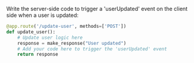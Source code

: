 Write the server-side code to trigger a 'userUpdated' event on the client side when a user is updated:

```python
@app.route('/update-user', methods=['POST'])
def update_user():
    # Update user logic here
    response = make_response("User updated")
    # Add your code here to trigger the 'userUpdated' event
    return response
```